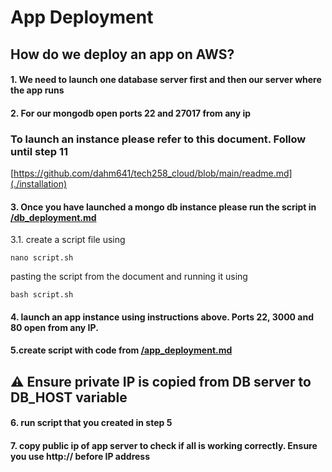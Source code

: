 # App Deployment

## How do we deploy an app on AWS?

  #### 1. We need to launch one database server first and then our server where the app runs
  #### 2. For our mongodb open ports 22 and 27017 from any ip

### To launch an instance please refer to this document. Follow until step 11 
 [https://github.com/dahm641/tech258_cloud/blob/main/readme.md](./installation)

#### 3.  Once you have launched a mongo db instance please run the script in [/db_deployment.md](./installation.mdx)
3.1. create a script file using 
```
nano script.sh
```
pasting the script from the document and running it using
```
bash script.sh
```

#### 4.  launch an app instance using instructions above. Ports 22, 3000 and 80 open from any IP.
#### 5.create script with code from [/app_deployment.md](./installation.mdx) 
## :warning: Ensure private IP is copied from DB server to DB_HOST variable
#### 6. run script that you created in step 5
#### 7. copy public ip of app server to check if all is working correctly. Ensure you use http:// before IP address 